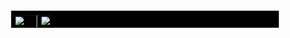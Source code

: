<table style="display: flex; align-items: center; gap: 8px; scale: 0.85; background-color: black;">
    <tr>
        <td>
            <a href="https://github.com/anuraghazra/github-readme-stats">
                <img
                    src="https://github-readme-stats.vercel.app/api?username=r3dacted42&theme=highcontrast&hide_title=true&show_icons=true&hide_border=true">
            </a>
        </td>
        <td style="border-right: 1px solid white;"></td>
        <td>
            <a href="https://github.com/anuraghazra/github-readme-stats">
                <img
                    src="https://github-readme-stats.vercel.app/api/top-langs/?username=r3dacted42&theme=highcontrast&hide_title=true&hide_border=true">
            </a>
        </td>
    </tr>
</table>